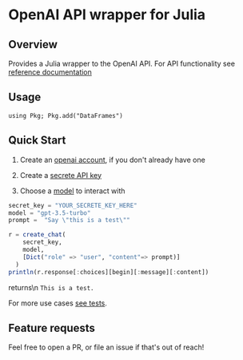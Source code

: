 
# OpenAI API wrapper for Julia

## Overview
Provides a Julia wrapper to the OpenAI API.
For API functionality see [reference documentation](https://platform.openai.com/docs/api-reference)

## Usage
`using Pkg; Pkg.add("DataFrames")`

## Quick Start
1. Create an [openai account](https://chat.openai.com/auth/login), if you don't already have one

2. Create a [secrete API key](https://platform.openai.com/account/api-keys)

3. Choose a [model](https://platform.openai.com/docs/models) to interact with

```julia
secret_key = "YOUR_SECRETE_KEY_HERE"
model = "gpt-3.5-turbo"
prompt =  "Say \"this is a test\""

r = create_chat(
    secret_key, 
    model,
    [Dict("role" => "user", "content"=> prompt)]
  )
println(r.response[:choices][begin][:message][:content])
```

returns\n
`This is a test.`


For more use cases [see tests](https://github.com/rory-linehan/OpenAI.jl/tree/main/test).

## Feature requests
Feel free to open a PR, or file an issue if that's out of reach!
